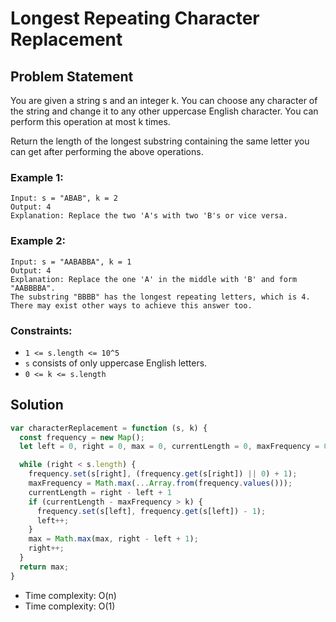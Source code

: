 # Longest Repeating Character Replacement

## Problem Statement

You are given a string s and an integer k. You can choose any character of the string and change it to any other uppercase English character. You can perform this operation at most k times.

Return the length of the longest substring containing the same letter you can get after performing the above operations.

 

### Example 1:
```
Input: s = "ABAB", k = 2
Output: 4
Explanation: Replace the two 'A's with two 'B's or vice versa.
```
### Example 2:
```
Input: s = "AABABBA", k = 1
Output: 4
Explanation: Replace the one 'A' in the middle with 'B' and form "AABBBBA".
The substring "BBBB" has the longest repeating letters, which is 4.
There may exist other ways to achieve this answer too.
 ```

### Constraints:

- `1 <= s.length <= 10^5`
- `s` consists of only uppercase English letters.
- `0 <= k <= s.length`

## Solution

```javascript
var characterReplacement = function (s, k) {
  const frequency = new Map();
  let left = 0, right = 0, max = 0, currentLength = 0, maxFrequency = 0;

  while (right < s.length) {
    frequency.set(s[right], (frequency.get(s[right]) || 0) + 1);
    maxFrequency = Math.max(...Array.from(frequency.values()));
    currentLength = right - left + 1
    if (currentLength - maxFrequency > k) {
      frequency.set(s[left], frequency.get(s[left]) - 1);
      left++;
    }
    max = Math.max(max, right - left + 1);
    right++;
  }
  return max;
}
```

- Time complexity: O(n)
- Time complexity: O(1)

